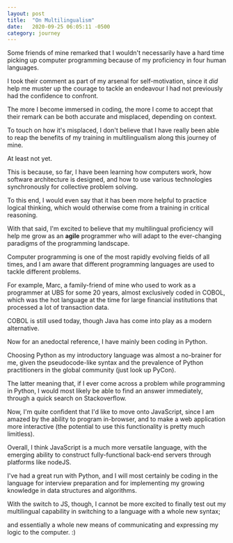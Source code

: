 ```yaml
---
layout: post
title:  "On Multilingualism"
date:   2020-09-25 06:05:11 -0500
category: journey
---
```


Some friends of mine remarked that I wouldn't necessarily have a hard time picking up computer programming because of my proficiency in four human languages. 

I took their comment as part of my arsenal for self-motivation, since it *did* help me muster up the courage to tackle an endeavour I had not previously had the confidence to confront.

The more I become immersed in coding, the more I come to accept that their remark can be both accurate and misplaced, depending on context. 

To touch on how it's misplaced, I don't believe that I have really been able to reap the benefits of my training in multilingualism along this journey of mine. 

At least not yet. 

This is because, so far, I have been learning how computers work, how software architecture is designed, and how to use various technologies synchronously for collective problem solving. 

To this end, I would even say that it has been more helpful to practice logical thinking, which would otherwise come from a training in critical reasoning.

With that said, I'm excited to believe that my multilingual proficiency will help me grow as an **agile** programmer who will adapt to the ever-changing paradigms of the programming landscape.

Computer programming is one of the most rapidly evolving fields of all times, and I am aware that different programming languages are used to tackle different problems. 

For example, Marc, a family-friend of mine who used to work as a programmer at UBS for some 20 years, almost exclusively coded in COBOL, which was the hot language at the time for large financial institutions that processed a lot of transaction data. 

COBOL is still used today, though Java has come into play as a modern alternative. 

Now for an anedoctal reference, I have mainly been coding in Python. 

Choosing Python as my introductory language was almost a no-brainer for me, given the pseudocode-like syntax and the prevalence of Python practitioners in the global community (just look up PyCon). 

The latter meaning that, if I ever come across a problem while programming in Python, I would most likely be able to find an answer immediately, through a quick search on Stackoverflow.

Now, I'm quite confident that I'd like to move onto JavaScript, since I am amazed by the ability to program in-browser, and to make a web application more interactive (the potential to use this functionality is pretty much limitless). 

Overall, I think JavaScript is a much more versatile language, with the emerging ability to construct fully-functional back-end servers through platforms like nodeJS. 

I've had a great run with Python, and I will most certainly be coding in the language for interview preparation and for implementing my growing knowledge in data structures and algorithms.

With the switch to JS, though, I cannot be more excited to finally test out my multilingual capability in switching to a language with a whole new syntax;

and essentially a whole new means of communicating and expressing my logic to the computer. :)
